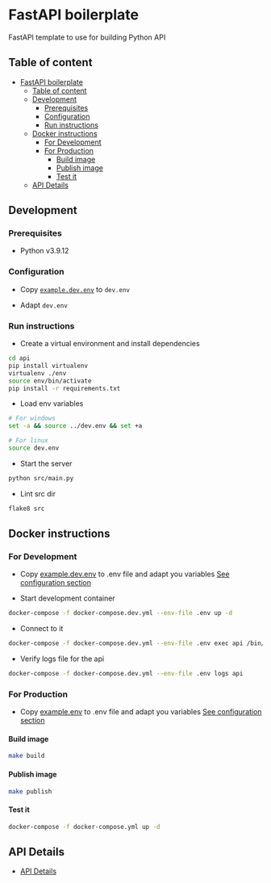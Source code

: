 # FastAPI boilerplate

FastAPI template to use for building Python API

## Table of content

- [FastAPI boilerplate](#fastapi-boilerplate)
  - [Table of content](#table-of-content)
  - [Development](#development)
    - [Prerequisites](#prerequisites)
    - [Configuration](#configuration)
    - [Run instructions](#run-instructions)
  - [Docker instructions](#docker-instructions)
    - [For Development](#for-development)
    - [For Production](#for-production)
      - [Build image](#build-image)
      - [Publish image](#publish-image)
      - [Test it](#test-it)
  - [API Details](#api-details)
  
## Development

### Prerequisites

- Python v3.9.12

### Configuration

- Copy [`example.dev.env`](example.dev.env) to `dev.env`

- Adapt `dev.env`

### Run instructions

- Create a virtual environment and install dependencies

```sh
cd api
pip install virtualenv
virtualenv ./env
source env/bin/activate
pip install -r requirements.txt
```

- Load env variables

```sh
# For windows
set -a && source ../dev.env && set +a

# For linux
source dev.env
```

- Start the server

```sh
python src/main.py
```

- Lint src dir

```sh
flake8 src
```

## Docker instructions

### For Development

- Copy [example.dev.env](example.dev.env) to .env file and adapt you variables [See configuration section](#configuration)

- Start development container

```sh
docker-compose -f docker-compose.dev.yml --env-file .env up -d
```

- Connect to it

```sh
docker-compose -f docker-compose.dev.yml --env-file .env exec api /bin/bash
```

- Verify logs file for the api

```sh
docker-compose -f docker-compose.dev.yml --env-file .env logs api
```

### For Production

- Copy [example.env](example.env) to .env file and adapt you variables [See configuration section](#configuration)

#### Build image

```sh
make build
```

#### Publish image

```sh
make publish
```

#### Test it

```sh
docker-compose -f docker-compose.yml up -d
```

## API Details

- [API Details](./api/README.md)
